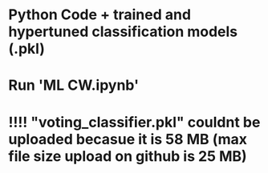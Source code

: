 # Python Code + trained and hypertuned classification models (.pkl)

# Run 'ML CW.ipynb' 

# !!!! "voting_classifier.pkl" couldnt be uploaded becasue it is 58 MB (max file size upload on github is 25 MB)
